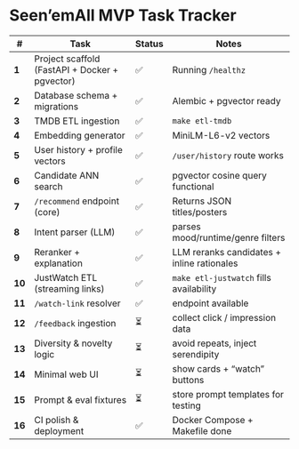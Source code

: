 # Seen’emAll MVP Task Tracker

| # | Task | Status | Notes |
|---|------|---------|-------|
| **1** | Project scaffold (FastAPI + Docker + pgvector) | ✅ | Running `/healthz` |
| **2** | Database schema + migrations | ✅ | Alembic + pgvector ready |
| **3** | TMDB ETL ingestion | ✅ | `make etl-tmdb` |
| **4** | Embedding generator | ✅ | MiniLM-L6-v2 vectors |
| **5** | User history + profile vectors | ✅ | `/user/history` route works |
| **6** | Candidate ANN search | ✅ | pgvector cosine query functional |
| **7** | `/recommend` endpoint (core) | ✅ | Returns JSON titles/posters |
| **8** | Intent parser (LLM) | ✅ | parses mood/runtime/genre filters |
| **9** | Reranker + explanation | ✅ | LLM reranks candidates + inline rationales |
| **10** | JustWatch ETL (streaming links) | ✅ | `make etl-justwatch` fills availability |
| **11** | `/watch-link` resolver | ✅ | endpoint available |
| **12** | `/feedback` ingestion | ⏳ | collect click / impression data |
| **13** | Diversity & novelty logic | ⏳ | avoid repeats, inject serendipity |
| **14** | Minimal web UI | ⏳ | show cards + “watch” buttons |
| **15** | Prompt & eval fixtures | ⏳ | store prompt templates for testing |
| **16** | CI polish & deployment | ✅ | Docker Compose + Makefile done |
